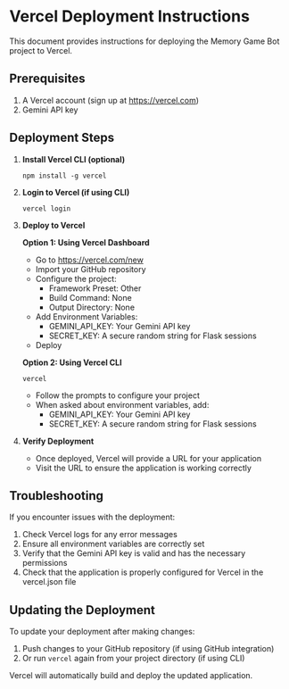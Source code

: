 # Vercel Deployment Instructions

This document provides instructions for deploying the Memory Game Bot project to Vercel.

## Prerequisites

1. A Vercel account (sign up at https://vercel.com)
2. Gemini API key

## Deployment Steps

1. **Install Vercel CLI (optional)**
   ```
   npm install -g vercel
   ```

2. **Login to Vercel (if using CLI)**
   ```
   vercel login
   ```

3. **Deploy to Vercel**
   
   **Option 1: Using Vercel Dashboard**
   - Go to https://vercel.com/new
   - Import your GitHub repository
   - Configure the project:
     - Framework Preset: Other
     - Build Command: None
     - Output Directory: None
   - Add Environment Variables:
     - GEMINI_API_KEY: Your Gemini API key
     - SECRET_KEY: A secure random string for Flask sessions
   - Deploy

   **Option 2: Using Vercel CLI**
   ```
   vercel
   ```
   - Follow the prompts to configure your project
   - When asked about environment variables, add:
     - GEMINI_API_KEY: Your Gemini API key
     - SECRET_KEY: A secure random string for Flask sessions

4. **Verify Deployment**
   - Once deployed, Vercel will provide a URL for your application
   - Visit the URL to ensure the application is working correctly

## Troubleshooting

If you encounter issues with the deployment:

1. Check Vercel logs for any error messages
2. Ensure all environment variables are correctly set
3. Verify that the Gemini API key is valid and has the necessary permissions
4. Check that the application is properly configured for Vercel in the vercel.json file

## Updating the Deployment

To update your deployment after making changes:

1. Push changes to your GitHub repository (if using GitHub integration)
2. Or run `vercel` again from your project directory (if using CLI)

Vercel will automatically build and deploy the updated application.
